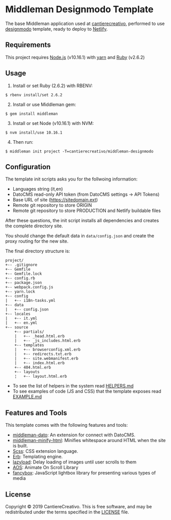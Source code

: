 # Middleman Designmodo Template

The base Middleman application used at [cantierecreativo], performed to use [designmodo] template, ready to deploy
to [Netlify].

[cantierecreativo]: https://cantierecreativo.net/
[designmodo]: https://designmodo.com/startup/
[Netlify]: https://www.netlify.com/

## Requirements

This project requires [Node.js](https://nodejs.org/) (v10.16.1) with 
[yarn](https://yarnpkg.com/) and [Ruby](https://ruby-lang.org) (v2.6.2)

## Usage

1. Install or set Ruby (2.6.2) with RBENV:

```
$ rbenv install/set 2.6.2
```

2. Install or use Middleman gem:

```
$ gem install middleman
```

3. Install or set Node (v10.16.1) with NVM:

```
$ nvm install/use 10.16.1
```

4. Then run:

```
$ middleman init project -T=cantierecreativo/middleman-designmodo
```

## Configuration

The template init scripts asks you for the follwoing information:

- Languages string (it,en)
- DatoCMS read-only API token (from DatoCMS settings -> API Tokens)
- Base URL of site (https://sitedomain.ext)
- Remote git repository to store ORIGIN
- Remote git repository to store PRODUCTION and Netlify buildable files

After these questions, the init script installs all dependencies and creates
the complete directory site.

You should change the default data in `data/config.json` and create the proxy
routing for the new site.

The final directory structure is:

```
project/
+-- .gitignore
+-- Gemfile
+-- Gemfile.lock
+-- config.rb
+-- package.json
+-- webpack.config.js
+-- yarn.lock
+-- config
|   +-- i18n-tasks.yml
+-- data
|   +-- config.json
+-- locales
|   +-- it.yml
|   +-- en.yml
+-- source
    +-- partials/
    |   +-- _head.html.erb
    |   +-- _js_includes.html.erb
    +-- templates
    |   +-- browserconfig.xml.erb
    |   +-- redirects.txt.erb
    |   +-- site.webmanifest.erb
    |   +-- index.html.erb
    +-- 404.html.erb
    +-- layouts
    ¦   +-- layout.html.erb
```

* To see the list of helpers in the system read [HELPERS.md](HELPERS.md)
* To see examples of code (JS and CSS) that the template exposes read
[EXAMPLE.md](EXAMPLE.md)

## Features and Tools

This template comes with the following features and tools:

- [middleman-dato]: An extension for connect with DatoCMS.
- [middleman-minify-html]: Minifies whitespace around HTML when the site is
  built.
- [Scss]: CSS extension language.
- [Erb]: Templating engine.
- [lazyload]: Delay loading of images until user scrolls to them
- [AOS]: Animate On Scroll Library
- [fancybox]: JavaScript lightbox library for presenting various types of media

[middleman-dato]: https://github.com/datocms/middleman-dato
[middleman-minify-html]: https://github.com/middleman/middleman-minify-html
[middleman-search_engine_sitemap]: https://github.com/Aupajo/middleman-search_engine_sitemap
[Scss]: https://sass-lang.com/guide
[Erb]: https://apidock.com/ruby/ERB
[lazyload]: https://appelsiini.net/projects/lazyload
[AOS]: http://michalsnik.github.io/aos/
[fancybox]: https://www.fancyapps.com/fancybox/3/

## License

Copyright © 2019 CantiereCreativo. This is free software, and may
be redistributed under the terms specified in the [LICENSE] file.

[license]: LICENSE.md
